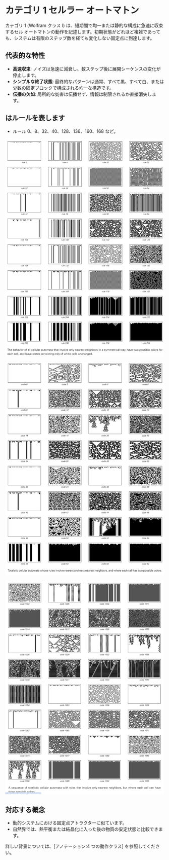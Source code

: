 # カテゴリ 1 セルラー オートマトン

カテゴリ 1 (Wolfram クラス I) は、短期間で均一または静的な構成に急速に収束するセル オートマトンの動作を記述します。初期状態がどれほど複雑であっても、システムは有限のステップ数を経ても変化しない固定点に到達します。

## 代表的な特性

- **高速収束**: ノイズは急速に減衰し、数ステップ後に展開シーケンスの変化が停止します。
- **シンプルな終了状態**: 最終的なパターンは通常、すべて黒、すべて白、または少数の固定ブロックで構成される均一な構造です。
- **伝播の欠如**: 局所的な妨害は伝播せず、情報は制限されるか直接消失します。

## はルールを表します

- ルール 0、8、32、40、128、136、160、168 など。

![代替テキスト](../../images/class-1/image.png)

![代替テキスト](../../images/class-1/image-1.png)

![代替テキスト](../../images/class-1/image-2.png)

## 対応する概念

- 動的システムにおける固定点アトラクターに似ています。
- 自然界では、熱平衡または結晶化に入った後の物質の安定状態と比較できます。

詳しい背景については、[アノテーション:4 つの動作クラス] を参照してください。